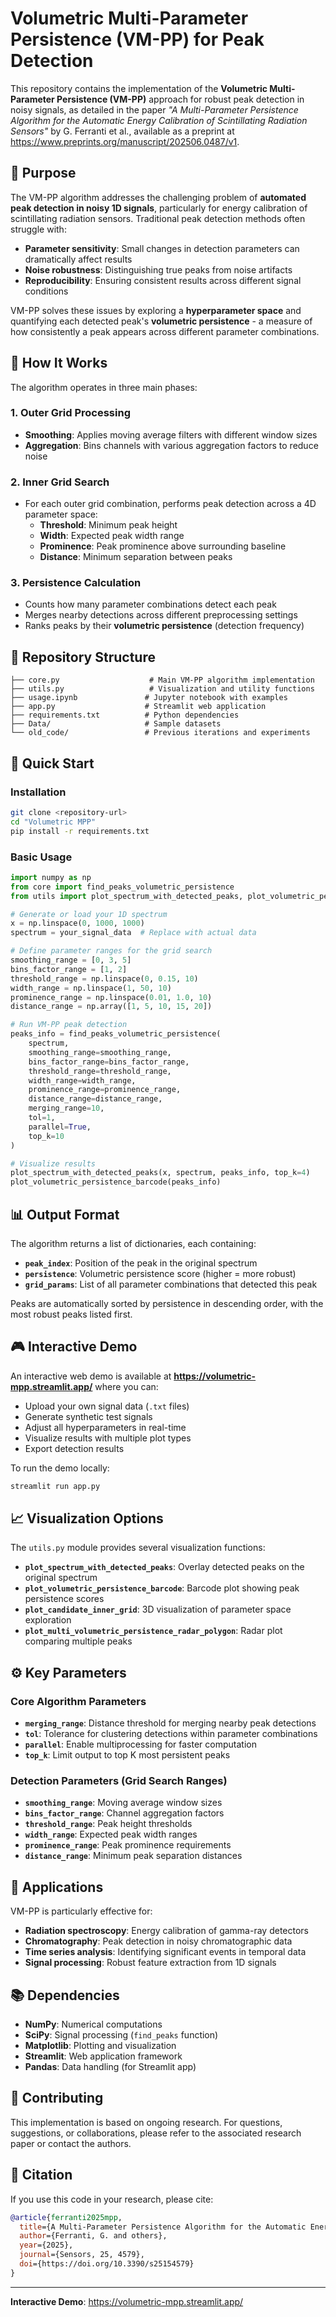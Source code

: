 # Volumetric Multi-Parameter Persistence (VM-PP) for Peak Detection

This repository contains the implementation of the **Volumetric Multi-Parameter Persistence (VM-PP)** approach for robust peak detection in noisy signals, as detailed in the paper *"A Multi-Parameter Persistence Algorithm for the Automatic Energy Calibration of Scintillating Radiation Sensors"* by G. Ferranti et al., available as a preprint at https://www.preprints.org/manuscript/202506.0487/v1.

## 🎯 Purpose

The VM-PP algorithm addresses the challenging problem of **automated peak detection in noisy 1D signals**, particularly for energy calibration of scintillating radiation sensors. Traditional peak detection methods often struggle with:

- **Parameter sensitivity**: Small changes in detection parameters can dramatically affect results
- **Noise robustness**: Distinguishing true peaks from noise artifacts
- **Reproducibility**: Ensuring consistent results across different signal conditions

VM-PP solves these issues by exploring a **hyperparameter space** and quantifying each detected peak's **volumetric persistence** - a measure of how consistently a peak appears across different parameter combinations.

## 🔬 How It Works

The algorithm operates in three main phases:

### 1. **Outer Grid Processing**
- **Smoothing**: Applies moving average filters with different window sizes
- **Aggregation**: Bins channels with various aggregation factors to reduce noise

### 2. **Inner Grid Search**
- For each outer grid combination, performs peak detection across a 4D parameter space:
  - **Threshold**: Minimum peak height
  - **Width**: Expected peak width range
  - **Prominence**: Peak prominence above surrounding baseline
  - **Distance**: Minimum separation between peaks

### 3. **Persistence Calculation**
- Counts how many parameter combinations detect each peak
- Merges nearby detections across different preprocessing settings
- Ranks peaks by their **volumetric persistence** (detection frequency)

## 📁 Repository Structure

```
├── core.py                    # Main VM-PP algorithm implementation
├── utils.py                   # Visualization and utility functions
├── usage.ipynb               # Jupyter notebook with examples
├── app.py                    # Streamlit web application
├── requirements.txt          # Python dependencies
├── Data/                     # Sample datasets
└── old_code/                 # Previous iterations and experiments
```

## 🚀 Quick Start

### Installation

```bash
git clone <repository-url>
cd "Volumetric MPP"
pip install -r requirements.txt
```

### Basic Usage

```python
import numpy as np
from core import find_peaks_volumetric_persistence
from utils import plot_spectrum_with_detected_peaks, plot_volumetric_persistence_barcode

# Generate or load your 1D spectrum
x = np.linspace(0, 1000, 1000)
spectrum = your_signal_data  # Replace with actual data

# Define parameter ranges for the grid search
smoothing_range = [0, 3, 5]
bins_factor_range = [1, 2]
threshold_range = np.linspace(0, 0.15, 10)
width_range = np.linspace(1, 50, 10)
prominence_range = np.linspace(0.01, 1.0, 10)
distance_range = np.array([1, 5, 10, 15, 20])

# Run VM-PP peak detection
peaks_info = find_peaks_volumetric_persistence(
    spectrum,
    smoothing_range=smoothing_range,
    bins_factor_range=bins_factor_range,
    threshold_range=threshold_range,
    width_range=width_range,
    prominence_range=prominence_range,
    distance_range=distance_range,
    merging_range=10,
    tol=1,
    parallel=True,
    top_k=10
)

# Visualize results
plot_spectrum_with_detected_peaks(x, spectrum, peaks_info, top_k=4)
plot_volumetric_persistence_barcode(peaks_info)
```

## 📊 Output Format

The algorithm returns a list of dictionaries, each containing:

- **`peak_index`**: Position of the peak in the original spectrum
- **`persistence`**: Volumetric persistence score (higher = more robust)
- **`grid_params`**: List of all parameter combinations that detected this peak

Peaks are automatically sorted by persistence in descending order, with the most robust peaks listed first.

## 🎮 Interactive Demo

An interactive web demo is available at **https://volumetric-mpp.streamlit.app/** where you can:

- Upload your own signal data (`.txt` files)
- Generate synthetic test signals
- Adjust all hyperparameters in real-time
- Visualize results with multiple plot types
- Export detection results

To run the demo locally:

```bash
streamlit run app.py
```

## 📈 Visualization Options

The `utils.py` module provides several visualization functions:

- **`plot_spectrum_with_detected_peaks`**: Overlay detected peaks on the original spectrum
- **`plot_volumetric_persistence_barcode`**: Barcode plot showing peak persistence scores
- **`plot_candidate_inner_grid`**: 3D visualization of parameter space exploration
- **`plot_multi_volumetric_persistence_radar_polygon`**: Radar plot comparing multiple peaks

## ⚙️ Key Parameters

### Core Algorithm Parameters
- **`merging_range`**: Distance threshold for merging nearby peak detections
- **`tol`**: Tolerance for clustering detections within parameter combinations
- **`parallel`**: Enable multiprocessing for faster computation
- **`top_k`**: Limit output to top K most persistent peaks

### Detection Parameters (Grid Search Ranges)
- **`smoothing_range`**: Moving average window sizes
- **`bins_factor_range`**: Channel aggregation factors
- **`threshold_range`**: Peak height thresholds
- **`width_range`**: Expected peak width ranges
- **`prominence_range`**: Peak prominence requirements
- **`distance_range`**: Minimum peak separation distances

## 🎯 Applications

VM-PP is particularly effective for:

- **Radiation spectroscopy**: Energy calibration of gamma-ray detectors
- **Chromatography**: Peak detection in noisy chromatographic data
- **Time series analysis**: Identifying significant events in temporal data
- **Signal processing**: Robust feature extraction from 1D signals

## 📚 Dependencies

- **NumPy**: Numerical computations
- **SciPy**: Signal processing (`find_peaks` function)
- **Matplotlib**: Plotting and visualization
- **Streamlit**: Web application framework
- **Pandas**: Data handling (for Streamlit app)

## 🤝 Contributing

This implementation is based on ongoing research. For questions, suggestions, or collaborations, please refer to the associated research paper or contact the authors.

## 📄 Citation

If you use this code in your research, please cite:

```bibtex
@article{ferranti2025mpp,
  title={A Multi-Parameter Persistence Algorithm for the Automatic Energy Calibration of Scintillating Radiation Sensors},
  author={Ferranti, G. and others},
  year={2025},
  journal={Sensors, 25, 4579},
  doi={https://doi.org/10.3390/s25154579}
}
```

---

**Interactive Demo**: https://volumetric-mpp.streamlit.app/ 
